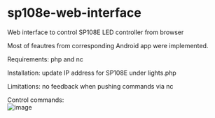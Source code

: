 # sp108e-web-interface
Web interface to control SP108E LED controller from browser

Most of feautres from corresponding Android app were implemented.


Requirements: php and nc

Installation: update IP address for SP108E under lights.php

Limitations: no feedback when pushing commands via nc


Control commands:												
![image](https://user-images.githubusercontent.com/9059106/142406635-339314ce-4156-4a7b-911f-78fb00cbd098.png)
